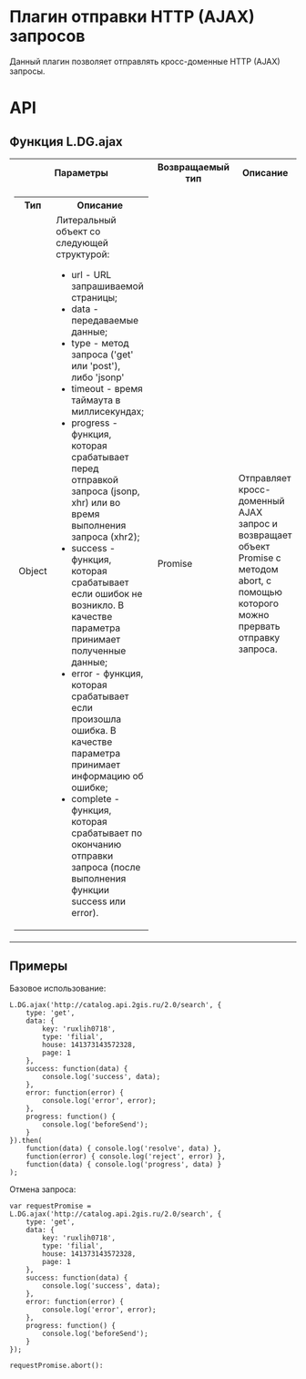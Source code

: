 Плагин отправки HTTP (AJAX) запросов
====================================

Данный плагин позволяет отправлять кросс-доменные HTTP (AJAX) запросы.

# API
## Функция L.DG.ajax

<table>
    <tr>
        <th>Параметры</th>
        <th>Возвращаемый тип</th>
        <th>Описание</th>
    </tr>
    <tr>
        <td>
            <table>
                <tr>
                    <th>Тип</th>
                    <th>Описание</th>
                </tr>
                <tr>
                    <td>Object</td>
                    <td>
                        Литеральный объект со следующей структурой:
                        <ul>
                            <li>url - URL запрашиваемой страницы;</li>
                            <li>data - передаваемые данные;</li>
                            <li>type - метод запроса ('get' или 'post'), либо 'jsonp'</li>
                            <li>timeout - время таймаута в миллисекундах;</li>
                            <li>progress - функция, которая срабатывает перед отправкой запроса (jsonp, xhr) или во время выполнения запроса (xhr2);</li>
                            <li>success - функция, которая срабатывает если ошибок не возникло. В качестве параметра принимает полученные данные;</li>
                            <li>error - функция, которая срабатывает если произошла ошибка. В качестве параметра принимает информацию об ошибке;</li>
                            <li>complete - функция, которая срабатывает по окончанию отправки запроса (после выполнения функции success или error).</li>
                        </ul>
                    </td>
                </tr>
            </table>
        </td>
        <td>Promise</td>
        <td>Отправляет кросс-доменный AJAX запрос и возвращает объект Promise с методом abort, с помощью которого можно прервать отправку запроса.</td>
    </tr>
</table>

## Примеры
Базовое использование:

    L.DG.ajax('http://catalog.api.2gis.ru/2.0/search', {
        type: 'get',
        data: {
            key: 'ruxlih0718',
            type: 'filial',
            house: 141373143572328,
            page: 1
        },
        success: function(data) {
            console.log('success', data);
        },
        error: function(error) {
            console.log('error', error);
        },
        progress: function() {
            console.log('beforeSend');
        }
    }).then(
        function(data) { console.log('resolve', data) },
        function(error) { console.log('reject', error) },
        function(data) { console.log('progress', data) }
    );

Отмена запроса:

    var requestPromise = L.DG.ajax('http://catalog.api.2gis.ru/2.0/search', {
        type: 'get',
        data: {
            key: 'ruxlih0718',
            type: 'filial',
            house: 141373143572328,
            page: 1
        },
        success: function(data) {
            console.log('success', data);
        },
        error: function(error) {
            console.log('error', error);
        },
        progress: function() {
            console.log('beforeSend');
        }
    });

    requestPromise.abort():

